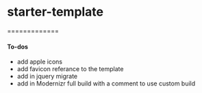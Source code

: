 # starter-template
=============
#### To-dos
* add apple icons
* add favicon referance to the template
* add in jquery migrate
* add in Modernizr full build with a comment to use custom build